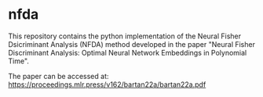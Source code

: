 # nfda
This repository contains the python implementation of the Neural Fisher Dsicriminant Analysis (NFDA) method developed in the paper "Neural Fisher Discriminant Analysis: Optimal Neural Network Embeddings in Polynomial Time".

The paper can be accessed at: https://proceedings.mlr.press/v162/bartan22a/bartan22a.pdf
